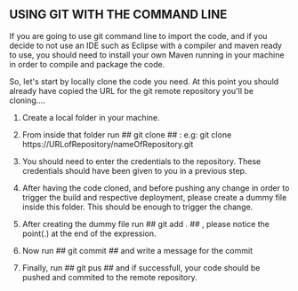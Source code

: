 ## USING GIT WITH THE COMMAND LINE ##

If you are going to use git command line to import the code, and if you decide to not use an IDE such as Eclipse with a compiler and maven ready to use, you should need to install your own Maven running in your machine in order to compile and package the code.

So, let's start by locally clone the code you need. At this point you should already have copied the URL for the git remote repository you'll be cloning....

1. Create a local folder in your machine. 

2. From inside that folder run ## git clone ## : e.g: git clone https://URLofRepository/nameOfRepository.git

3. You should need to enter the credentials to the repository. These credentials should have been given to you in a previous step.

4. After having the code cloned, and before pushing any change in order to trigger the build and respective deployment, please create a dummy file inside this folder. This should be enough to trigger the change.

5. After creating the dummy file run ## git add . ## , please notice the point(.) at the end of the expression. 

6. Now run ## git commit ## and write a message for the commit

7. Finally, run ## git pus ## and if successfull, your code should be pushed and commited to the remote repository.

